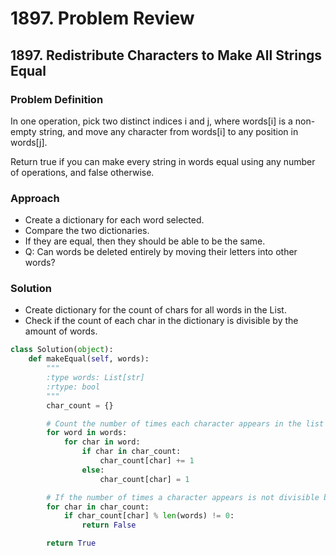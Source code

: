 # 1897. Problem Review

## 1897. Redistribute Characters to Make All Strings Equal

### Problem Definition

In one operation, pick two distinct indices i and j, where words[i] is a non-empty string, and move any character from words[i] to any position in words[j].

Return true if you can make every string in words equal using any number of operations, and false otherwise.

### Approach
- Create a dictionary for each word selected.
- Compare the two dictionaries.
- If they are equal, then they should be able to be the same.
- Q: Can words be deleted entirely by moving their letters into other words?

### Solution
- Create dictionary for the count of chars for all words in the List.
- Check if the count of each char in the dictionary is divisible by the amount of words.

```python
class Solution(object):
    def makeEqual(self, words):
        """
        :type words: List[str]
        :rtype: bool
        """
        char_count = {}

        # Count the number of times each character appears in the list of words
        for word in words:
            for char in word:
                if char in char_count:
                    char_count[char] += 1
                else:
                    char_count[char] = 1

        # If the number of times a character appears is not divisible by the number of words, return False
        for char in char_count:
            if char_count[char] % len(words) != 0:
                return False

        return True
